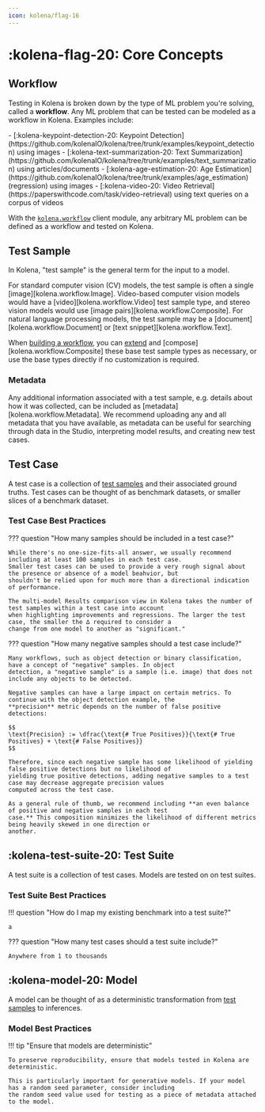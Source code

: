 ```yaml
---
icon: kolena/flag-16
---
```


# :kolena-flag-20: Core Concepts

## Workflow

Testing in Kolena is broken down by the type of ML problem you're solving, called a **workflow**. Any ML problem that
can be tested can be modeled as a workflow in Kolena. Examples include:

<div class="grid cards" markdown>
- [:kolena-keypoint-detection-20: Keypoint Detection](https://github.com/kolenaIO/kolena/tree/trunk/examples/keypoint_detection) using images
- [:kolena-text-summarization-20: Text Summarization](https://github.com/kolenaIO/kolena/tree/trunk/examples/text_summarization) using articles/documents
- [:kolena-age-estimation-20: Age Estimation](https://github.com/kolenaIO/kolena/tree/trunk/examples/age_estimation) (regression) using images
- [:kolena-video-20: Video Retrieval](https://paperswithcode.com/task/video-retrieval) using text queries on a corpus of videos
</div>

With the [`kolena.workflow`](/reference/workflow) client module, any arbitrary ML problem can be defined as a workflow
and tested on Kolena.


## Test Sample

In Kolena, "test sample" is the general term for the input to a model.

For standard computer vision (CV) models, the test sample is often a single [image][kolena.workflow.Image]. Video-based
computer vision models would have a [video][kolena.workflow.Video] test sample type, and stereo vision models would use
[image pairs][kolena.workflow.Composite]. For natural language processing models, the test sample may be a
[document][kolena.workflow.Document] or [text snippet][kolena.workflow.Text].

When [building a workflow](building-a-workflow), you can [extend](/reference/workflow/test-sample) and
[compose][kolena.workflow.Composite] these base test sample types as necessary, or use the base types directly if no
customization is required.

### Metadata

Any additional information associated with a test sample, e.g. details about how it was collected, can be included as
[metadata][kolena.workflow.Metadata]. We recommend uploading any and all metadata that you have available, as metadata
can be useful for searching through data in the Studio, interpreting model results, and creating new test cases.

## Test Case

A test case is a collection of [test samples](#test-sample) and their associated ground truths. Test cases can be
thought of as benchmark datasets, or smaller slices of a benchmark dataset.

### Test Case Best Practices

??? question "How many samples should be included in a test case?"

    While there's no one-size-fits-all answer, we usually recommend including at least 100 samples in each test case.
    Smaller test cases can be used to provide a very rough signal about the presence or absence of a model beahvior, but
    shouldn't be relied upon for much more than a directional indication of performance.

    The multi-model Results comparison view in Kolena takes the number of test samples within a test case into account
    when highlighting improvements and regressions. The larger the test case, the smaller the ∆ required to consider a
    change from one model to another as "significant."

??? question "How many negative samples should a test case include?"

    Many workflows, such as object detection or binary classification, have a concept of "negative" samples. In object
    detection, a "negative sample" is a sample (i.e. image) that does not include any objects to be detected.

    Negative samples can have a large impact on certain metrics. To continue with the object detection example, the
    **precision** metric depends on the number of false positive detections:

    $$
    \text{Precision} := \dfrac{\text{# True Positives}}{\text{# True Positives} + \text{# False Positives}}
    $$

    Therefore, since each negative sample has some likelihood of yielding false positive detections but no likelihood of
    yielding true positive detections, adding negative samples to a test case may decrease aggregate precision values
    computed across the test case.

    As a general rule of thumb, we recommend including **an even balance of positive and negative samples in each test
    case.** This composition minimizes the likelihood of different metrics being heavily skewed in one direction or
    another.

## :kolena-test-suite-20: Test Suite

A test suite is a collection of test cases. Models are tested on on test suites.

### Test Suite Best Practices

!!! question "How do I map my existing benchmark into a test suite?"

    a

??? question "How many test cases should a test suite include?"

    Anywhere from 1 to thousands

## :kolena-model-20: Model

A model can be thought of as a deterministic transformation from [test samples](#test-sample) to inferences.

### Model Best Practices

!!! tip "Ensure that models are deterministic"

    To preserve reproducibility, ensure that models tested in Kolena are deterministic.

    This is particularly important for generative models. If your model has a random seed parameter, consider including
    the random seed value used for testing as a piece of metadata attached to the model.

